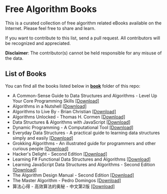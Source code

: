 # Free Algorithm Books

This is a curated collection of free algorithm related eBooks available on the Internet. Please feel free to share and learn.

If you want to contribute to this list, send a pull request. All contributors will be recognized and appreciated.

**Disclaimer**: The contributor(s) cannot be held responsible for any misuse of the data.

## List of Books

You can find all the books listed below in [**book**](/book) folder of this repo:

* A Common-Sense Guide to Data Structures and Algorithms - Level Up Your Core Programming Skills [[Download]](/book/A%20Common-Sense%20Guide%20to%20Data%20Structures%20and%20Algorithms%20-%20Level%20Up%20Your%20Core%20Programming%20Skills.epub)
* Algorithms in a Nutshell [[Download]](/book/Algorithms%20in%20a%20Nutshell.epub)
* Algorithms to Live By - Brian Christian [[Download]](/book/Algorithms%20to%20Live%20By%20-%20Brian%20Christian.epub)
* Algorithms Unlocked - Thomas H. Cormen [[Download]](/book/Algorithms%20Unlocked%20-%20Thomas%20H.%20Cormen.epub)
* Data Structures & Algorithms with JavaScript [[Download]](/book/Data%20Structures%20%26%20Algorithms%20with%20JavaScript.pdf)
* Dynamic Programming - A Computational Tool [[Download]](/book/Dynamic%20Programming%20-%20A%20Computational%20Tool.pdf)
* Everyday Data Structures - A practical guide to learning data structures simply and easily [[Download]](/book/Everyday%20Data%20Structures%20-%20A%20practical%20guide%20to%20learning%20data%20structures%20simply%20and%20easily.epub)
* Grokking Algorithms - An illustrated guide for programmers and other curious people [[Download]](/book/Grokking%20Algorithms%20-%20An%20illustrated%20guide%20for%20programmers%20and%20other%20curious%20people.pdf)
* Hacker's Delight - Second Edition [[Download]](/book/Hacker%27s%20Delight%20-%20Second%20Edition.pdf)
* Learning F# Functional Data Structures and Algorithms [[Download]](/book/Learning%20F%23%20Functional%20Data%20Structures%20and%20Algorithms.pdf)
* Learning JavaScript Data Structures and Algorithms - Second Edition [[Download]](/book/Learning%20JavaScript%20Data%20Structures%20and%20Algorithms%20-%20Second%20Edition.pdf)
* The Algorithm Design Manual - Second Edition [[Download]](/book/The%20Algorithm%20Design%20Manual%20-%20Second%20Edition.pdf)
* The Master Algorithm - Pedro Domingos [[Download]](/book/The%20Master%20Algorithm%20-%20Pedro%20Domingos.epub)
* 算法心得 - 高效算法的奥秘 - 中文第2版 [[Download]](/book/%E7%AE%97%E6%B3%95%E5%BF%83%E5%BE%97%20-%20%E9%AB%98%E6%95%88%E7%AE%97%E6%B3%95%E7%9A%84%E5%A5%A5%E7%A7%98%20-%20%E4%B8%AD%E6%96%87%E7%AC%AC2%E7%89%88.pdf)

